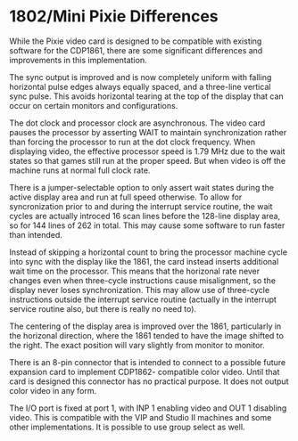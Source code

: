 # 1802/Mini Pixie Differences

While the Pixie video card is designed to be compatible with existing software for the CDP1861, there are some
significant differences and improvements in this implementation.

The sync output is improved and is now completely uniform with falling horizontal pulse edges always equally
spaced, and a three-line vertical sync pulse. This avoids horizontal tearing at the top of the display that
can occur on certain monitors and configurations.

The dot clock and processor clock are asynchronous. The video card pauses the processor by asserting WAIT to
maintain synchronization rather than forcing the processor to run at the dot clock frequency. When displaying
video, the effective processor speed is 1.79 MHz due to the wait states so that games still run at the proper
speed. But when video is off the machine runs at normal full clock rate.

There is a jumper-selectable option to only assert wait states during the active display area and run at full
speed otherwise. To allow for syncronization prior to and during the interrupt service routine, the wait cycles
are actually introced 16 scan lines before the 128-line display area, so for 144 lines of 262 in total. This may
cause some software to run faster than intended.

Instead of skipping a horizontal count to bring the processor machine cycle into sync with the display like the
1861, the card instead inserts additional wait time on the processor. This means that the horizonal rate never
changes even when three-cycle instructions cause misalignment, so the display never loses synchronization. This
may allow use of three-cycle instructions outside the interrupt service routine (actually in the interrupt service
routine also, but there is really no need to).

The centering of the display area is improved over the 1861, particularly in the horizonal direction, where the
1861 tended to have the image shifted to the right. The exact position will vary slightly from monitor to monitor.

There is an 8-pin connector that is intended to connect to a possible future expansion card to implement CDP1862-
compatible color video. Until that card is designed this connector has no practical purpose. It does not output
color video in any form.

The I/O port is fixed at port 1, with INP 1 enabling video and OUT 1 disabling video. This is compatible with
the VIP and Studio II machines and some other implementations. It is possible to use group select as well.
